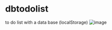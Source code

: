 # dbtodolist
to do list with a data base (localStorage)
![image](https://user-images.githubusercontent.com/108158031/175839413-9c64788a-e7e3-4c7d-99f8-86e166f46c80.png)
